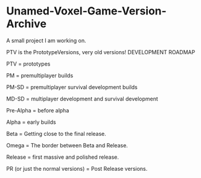 # Unamed-Voxel-Game-Version-Archive
A small project I am working on.

PTV is the PrototypeVersions, very old versions!
DEVELOPMENT ROADMAP

PTV = prototypes

PM = premultiplayer builds

PM-SD = premultiplayer survival development builds

MD-SD = multiplayer development and survival development

Pre-Alpha = before alpha

Alpha = early builds

Beta = Getting close to the final release.

Omega = The border between Beta and Release.

Release = first massive and polished release.

PR (or just the normal versions) = Post Release versions.
